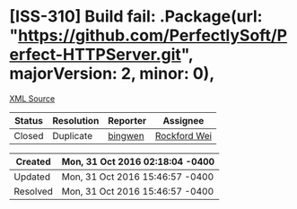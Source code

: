 # [ISS-310] Build fail: .Package(url: "https://github.com/PerfectlySoft/Perfect-HTTPServer.git", majorVersion: 2, minor: 0), 

[XML Source](./xml/ISS-310.xml)
<p></p>





Status|Resolution|Reporter|Assignee
------|----------|--------|--------
Closed|Duplicate|[bingwen](bingwenfu^@gmail.com)|[Rockford Wei]($rocky)





Created|Mon, 31 Oct 2016 02:18:04 -0400
-------|--------------
Updated|Mon, 31 Oct 2016 15:46:57 -0400
Resolved|Mon, 31 Oct 2016 15:46:57 -0400




